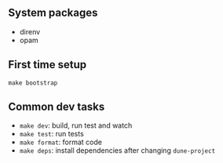 
## System packages
- direnv
- opam 

## First time setup
```
make bootstrap
```

## Common dev tasks
- `make dev`: build, run test and watch
- `make test`: run tests
- `make format`: format code
- `make deps`: install dependencies after changing `dune-project`

